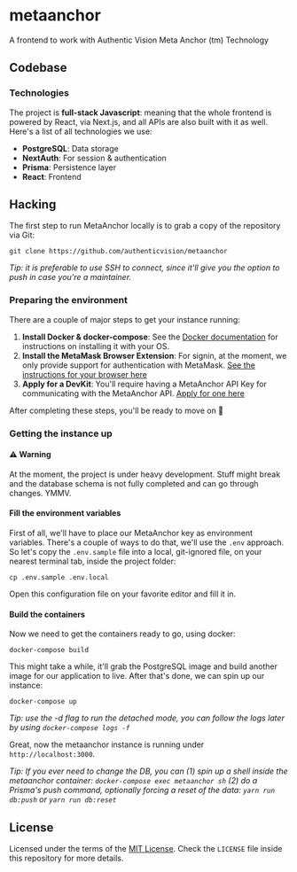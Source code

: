 # metaanchor

A frontend to work with Authentic Vision Meta Anchor (tm) Technology

## Codebase

### Technologies

The project is **full-stack Javascript**: meaning that the whole frontend is
powered by React, via Next.js, and all APIs are also built with it as well.
Here's a list of all technologies we use:

- **PostgreSQL**: Data storage
- **NextAuth**: For session & authentication
- **Prisma**: Persistence layer
- **React**: Frontend

## Hacking

The first step to run MetaAnchor locally is to grab a copy of the repository via
Git:

`git clone https://github.com/authenticvision/metaanchor`

*Tip: it is preferable to use SSH to connect, since it'll give you the option to
push in case you're a maintainer.*

### Preparing the environment

There are a couple of major steps to get your instance running:

1. **Install Docker & docker-compose**: See the [Docker documentation][docker]
   for instructions on installing it with your OS.
2. **Install the MetaMask Browser Extension**: For signin, at the moment, we
   only provide support for authentication with MetaMask. [See the instructions
   for your browser here][metamask]
3. **Apply for a DevKit**: You'll require having a MetaAnchor API Key for
   communicating with the MetaAnchor API. [Apply for one here][devkit]

[docker]: https://docs.docker.com/get-docker
[metamask]: https://metamask.io/download
[devkit]: https://www.authenticvision.com/mac

After completing these steps, you'll be ready to move on 💯

### Getting the instance up

#### **⚠️ Warning**

At the moment, the project is under heavy development. Stuff might break and the
database schema is not fully completed and can go through changes. YMMV.

#### Fill the environment variables

First of all, we'll have to place our MetaAnchor key as environment variables.
There's a couple of ways to do that, we'll use the `.env` approach. So let's
copy the `.env.sample` file into a local, git-ignored file, on your nearest
terminal tab, inside the project folder:

`cp .env.sample .env.local`

Open this configuration file on your favorite editor and fill it in.

#### Build the containers

Now we need to get the containers ready to go, using docker:

`docker-compose build`

This might take a while, it'll grab the PostgreSQL image and build another image
for our application to live. After that's done, we can spin up our instance:

`docker-compose up`

*Tip: use the -d flag to run the detached mode, you can follow the logs later by
using `docker-compose logs -f`*

Great, now the metaanchor instance is running under `http://localhost:3000`.

*Tip: If you ever need to change the DB, you can (1) spin up a shell inside the
metaanchor container: `docker-compose exec metaanchor sh` (2) do a Prisma's push
command, optionally forcing a reset of the data: `yarn run db:push` or `yarn run
db:reset`*

## License

Licensed under the terms of the [MIT License][mit]. Check the `LICENSE` file
inside this repository for more details.

[mit]: https://opensource.org/license/MIT
